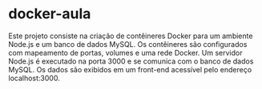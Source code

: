 # docker-aula
Este projeto consiste na criação de contêineres Docker para um ambiente Node.js e um banco de dados MySQL. Os contêineres são configurados com mapeamento de portas, volumes e uma rede Docker. Um servidor Node.js é executado na porta 3000 e se comunica com o banco de dados MySQL. Os dados são exibidos em um front-end acessível pelo endereço localhost:3000.
